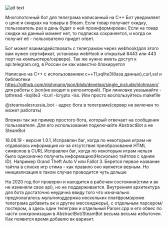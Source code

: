 ![alt text](https://i.ibb.co/H7D2D8B/photo-2019-08-18-00-46-53.jpg)

Многопоточный бот для телеграма написанный на C++
Бот уведомляет о цене и скидках на товары в Steam. Если товар получает скидку, пользователь раз в день будет о ней проинформирован. Если на товар скидки на данный момент нет, то подписка сохраняется, и когда он получит её - пользователю придет ответ.

Бот может взаимодействовать с телеграмом через webhook(для этого вам нужен сертификат, установка webHook и открытый 8443 или 443 порт на компьютере/сервере). Так же нужно иметь доступ к api.telegram.org, в России он как известно блокируется



Написано на C++  с использованием с++11,sqlite3(база данных),curl,ssl и библиотеки https://github.com/nlohmann/json/blob/develop/single_include/nlohmann/ для работы с json(не входит в репозиторий). При линковке указывайте -lpthread -lsqlite3 -lcurl -lcrypto -lss. Или просто воспользуйтесь makefile


@steamsalesrussia_bot - адрес бота в телеграме(сервер не включен то может работать)

Вложен так же пример простого бота, который отвечает на сообщения пользователя. Для его использования подключайте AbstractBot а не SteamBot

18.08.19 - версия 1.0.1, Исправлен баг, когда по некоторым играм не отдавалась информация из-за отсутствия преобразования HTML символов в CURL
Исправлен баг, когда по некоторым играм нельзя было однозначно получить информацию(Несколько тайтлов с одним ID). Например Grand Theft Auto V или Fallot 3. Берется первое название тайтла в списке игр стима - как правило оно является верным. Но инициализация в таком случае проводится чуть дольше

На 2020 год бот проверен и находится в рабочем состоянии(стим и вк не изменяли свое api), но не поддерживается. Внутренняя архитектура для бота достаточно неудачна ввиду того что изначально предполагалось мультиподдержка нескольких платфром(кроме телеграма добавить вк и другие мессенджеры), с отдельным парсером/постером, а здесь один телеграм и отдельный Parser.cpp и его обвес по части синхронизации в AbstractBot/SteamBot весьма весьма избыточен. Как появится время добавлю вк вариант.
